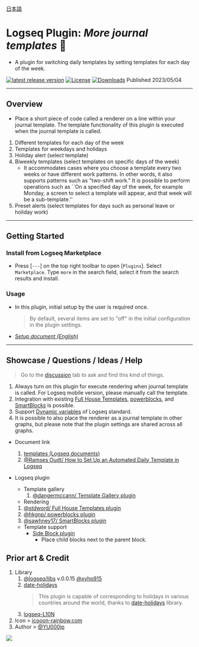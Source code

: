 [日本語](https://github.com/YU000jp/logseq-plugin-weekdays-and-weekends/blob/main/readme_ja.md)

# Logseq Plugin: *More journal templates* 🛌

- A plugin for switching daily templates by setting templates for each day of the week.

[![latest release version](https://img.shields.io/github/v/release/YU000jp/logseq-plugin-weekdays-and-weekends)](https://github.com/YU000jp/logseq-plugin-weekdays-and-weekends/releases)
[![License](https://img.shields.io/github/license/YU000jp/logseq-plugin-weekdays-and-weekends?color=blue)](https://github.com/YU000jp/logseq-plugin-weekdays-and-weekends/LICENSE)
[![Downloads](https://img.shields.io/github/downloads/YU000jp/logseq-plugin-weekdays-and-weekends/total.svg)](https://github.com/YU000jp/logseq-plugin-weekdays-and-weekends/releases) Published 2023/05/04

---

## Overview

- Place a short piece of code called a renderer on a line within your journal template. The template functionality of this plugin is executed when the journal template is called.

1. Different templates for each day of the week
1. Templates for weekdays and holidays
1. Holiday alert (select template)
1. Biweekly templates (select templates on specific days of the week)
   - It accommodates cases where you choose a template every two weeks or have different work patterns. In other words, it also supports patterns such as "two-shift work." It is possible to perform operations such as ``On a specified day of the week, for example Monday, a screen to select a template will appear, and that week will be a sub-template.''
1. Preset alerts (select templates for days such as personal leave or holiday work)

---

## Getting Started

### Install from Logseq Marketplace

- Press [`---`] on the top right toolbar to open [`Plugins`]. Select `Marketplace`. Type `more` in the search field, select it from the search results and install.

### Usage

- In this plugin, initial setup by the user is required once.
   > By default, several items are set to "off" in the initial configuration in the plugin settings.

- *[Setup document (English)](https://github.com/YU000jp/logseq-plugin-weekdays-and-weekends/wiki/English-document)*

---

## Showcase / Questions / Ideas / Help

> Go to the [discussion](https://github.com/YU000jp/logseq-plugin-weekdays-and-weekends/discussions) tab to ask and find this kind of things.

1. Always turn on this plugin for execute rendering when journal template is called. For Logseq mobile version, please manually call the template.
1. Integration with existing [Full House Templates](https://github.com/stdword/logseq13-full-house-plugin), [powerblocks](https://github.com/hkgnp/logseq-powerblocks-plugin), and [SmartBlocks](https://github.com/sawhney17/logseq-smartblocks) is possible.
1. Support [Dynamic variables](https://mschmidtkorth.github.io/logseq-msk-docs/#/page/dynamic%20variables) of Logseq standard.
1. It is possible to also place the renderer as a journal template in other graphs, but please note that the plugin settings are shared across all graphs.

- Document link
  1. [templates (Logseq documents)](https://docs.logseq.com/#/page/templates)
  1. [@Ramses Oudt/ How to Set Up an Automated Daily Template in Logseq](https://thinkstack.club/how-to-set-up-an-automated-daily-template-in-logseq/)

- Logseq plugin
  - Template gallery
    1. [@dangermccann/ Template Gallery plugin](https://github.com/dangermccann/logseq-template-gallery)
  - Rendering
  1. [@stdword/ Full House Templates plugin](https://github.com/stdword/logseq13-full-house-plugin)
  1. [@hkgnp/ powerblocks plugin](https://github.com/hkgnp/logseq-powerblocks-plugin)
  1. [@sawhney17/ SmartBlocks plugin](https://github.com/sawhney17/logseq-smartblocks)
  - Template support
    - [Side Block plugin](https://github.com/YU000jp/logseq-plugin-side-block)
      - Place child blocks next to the parent block.

## Prior art & Credit

1. Library
   1. [@logseq/libs](https://logseq.github.io/plugins/) v.0.0.15 [@xyhp915](https://github.com/xyhp915)
   1. [date-holidays](https://github.com/commenthol/date-holidays)
      > This plugin is capable of corresponding to holidays in various countries around the world, thanks to [date-holidays](https://github.com/commenthol/date-holidays) library.
   1. [logseq-L10N](https://github.com/sethyuan/logseq-l10n)
1. Icon > [icooon-rainbow.com](https://icon-rainbow.com/%e3%82%a4%e3%83%93%e3%82%ad%e3%82%92%e3%81%8b%e3%81%84%e3%81%a6%e5%af%9d%e3%81%a6%e3%82%8b%e4%ba%ba%e3%81%ae%e3%82%a2%e3%82%a4%e3%82%b3%e3%83%b3%e7%b4%a0%e6%9d%90/)
1. Author > [@YU000jp](https://github.com/YU000jp)

<a href="https://www.buymeacoffee.com/yu000japan"><img src="https://img.buymeacoffee.com/button-api/?text=Buy me a pizza&emoji=🍕&slug=yu000japan&button_colour=FFDD00&font_colour=000000&font_family=Poppins&outline_colour=000000&coffee_colour=ffffff" /></a>
